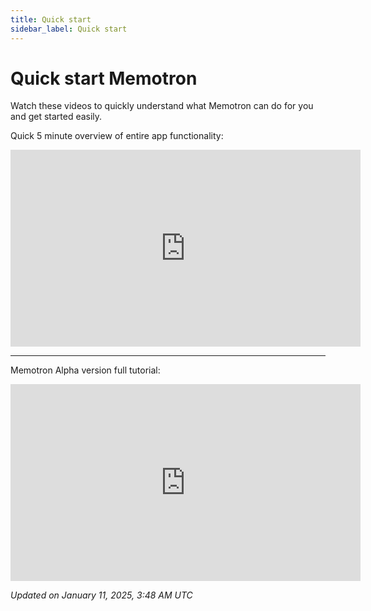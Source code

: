 ```yaml
---
title: Quick start
sidebar_label: Quick start
---
```

# Quick start Memotron

Watch these videos to quickly understand what Memotron can do for you and get started easily.

Quick 5 minute overview of entire app functionality:

<iframe width="560" height="315" src="https://www.youtube.com/embed/SeWdndc7y4A" 
title="YouTube video player" frameborder="0" allow="accelerometer; autoplay; clipboard-write; 
encrypted-media; gyroscope; picture-in-picture" allowfullscreen></iframe>

---


Memotron Alpha version full tutorial:

<iframe width="560" height="315" src="https://www.youtube.com/embed/SdDRE53zLiM" 
title="YouTube video player" frameborder="0" allow="accelerometer; autoplay; clipboard-write; 
encrypted-media; gyroscope; picture-in-picture" allowfullscreen></iframe>

*Updated on January 11, 2025, 3:48 AM UTC*




